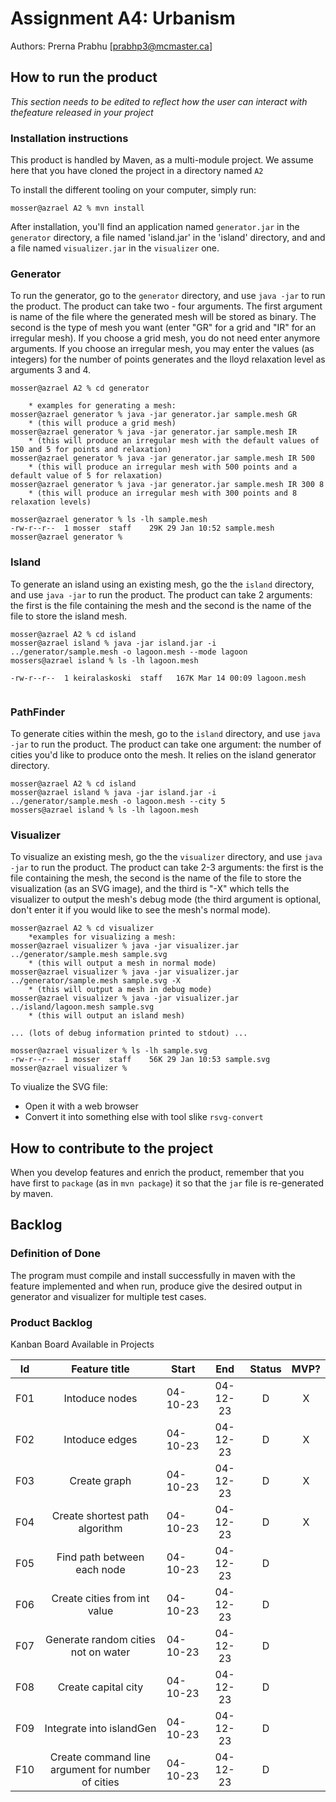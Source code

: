# Assignment A4: Urbanism
Authors: Prerna Prabhu [prabhp3@mcmaster.ca]

## How to run the product

_This section needs to be edited to reflect how the user can interact with thefeature released in your project_

### Installation instructions

This product is handled by Maven, as a multi-module project. We assume here that you have cloned the project in a directory named `A2`

To install the different tooling on your computer, simply run:

```
mosser@azrael A2 % mvn install
```

After installation, you'll find an application named `generator.jar` in the `generator` directory, a file named 'island.jar' in the 'island' directory, and and a file named `visualizer.jar` in the `visualizer` one. 

### Generator

To run the generator, go to the `generator` directory, and use `java -jar` to run the product. The product can take two - four arguments. The first argument is name of the file where the generated mesh will be stored as binary. The second is the type of mesh you want (enter "GR" for a grid and "IR" for an irregular mesh). If you choose a grid mesh, you do not need enter anymore arguments. If you choose an irregular mesh, you may enter the values (as integers) for the number of points generates and the lloyd relaxation level as arguments 3 and 4.

```
mosser@azrael A2 % cd generator

	* examples for generating a mesh:
mosser@azrael generator % java -jar generator.jar sample.mesh GR 
	* (this will produce a grid mesh)
mosser@azrael generator % java -jar generator.jar sample.mesh IR
	* (this will produce an irregular mesh with the default values of 150 and 5 for points and relaxation)
mosser@azrael generator % java -jar generator.jar sample.mesh IR 500
	* (this will produce an irregular mesh with 500 points and a default value of 5 for relaxation)
mosser@azrael generator % java -jar generator.jar sample.mesh IR 300 8
	* (this will produce an irregular mesh with 300 points and 8 relaxation levels)

mosser@azrael generator % ls -lh sample.mesh
-rw-r--r--  1 mosser  staff    29K 29 Jan 10:52 sample.mesh
mosser@azrael generator % 

```

### Island

To generate an island using an existing mesh, go the the `island` directory, and use `java -jar` to run the product. The product can take 2 arguments: the first is the file containing the mesh and the second is the name of the file to store the island mesh.

```
mosser@azrael A2 % cd island 
mosser@azrael island % java -jar island.jar -i ../generator/sample.mesh -o lagoon.mesh --mode lagoon
mossers@azrael island % ls -lh lagoon.mesh

-rw-r--r--  1 keiralaskoski  staff   167K Mar 14 00:09 lagoon.mesh


```
### PathFinder
To generate cities within the mesh, go to the `island` directory, and use `java -jar` to run the product. The product can take one argument: the number of cities you'd like to produce onto the mesh. It relies on the island generator directory.

```
mosser@azrael A2 % cd island 
mosser@azrael island % java -jar island.jar -i ../generator/sample.mesh -o lagoon.mesh --city 5
mossers@azrael island % ls -lh lagoon.mesh

```



### Visualizer

To visualize an existing mesh, go the the `visualizer` directory, and use `java -jar` to run the product. The product can take 2-3 arguments: the first is the file containing the mesh, the second is the name of the file to store the visualization (as an SVG image), and the third is "-X" which tells the visualizer to output the mesh's debug mode (the third argument is optional, don't enter it if you would like to see the mesh's normal mode).

```
mosser@azrael A2 % cd visualizer 
	*examples for visualizing a mesh:
mosser@azrael visualizer % java -jar visualizer.jar ../generator/sample.mesh sample.svg
	* (this will output a mesh in normal mode)
mosser@azrael visualizer % java -jar visualizer.jar ../generator/sample.mesh sample.svg -X
	* (this will output a mesh in debug mode)
mosser@azrael visualizer % java -jar visualizer.jar ../island/lagoon.mesh sample.svg 
	* (this will output an island mesh)
	
... (lots of debug information printed to stdout) ...

mosser@azrael visualizer % ls -lh sample.svg
-rw-r--r--  1 mosser  staff    56K 29 Jan 10:53 sample.svg
mosser@azrael visualizer %
```
To viualize the SVG file:

  - Open it with a web browser
  - Convert it into something else with tool slike `rsvg-convert`

## How to contribute to the project

When you develop features and enrich the product, remember that you have first to `package` (as in `mvn package`) it so that the `jar` file is re-generated by maven.

## Backlog

### Definition of Done

The program must compile and install successfully in maven with the feature implemented and when run, produce give the desired output in generator and visualizer for multiple test cases.

### Product Backlog
Kanban Board Available in Projects 

| Id  | Feature title  | Start  | End    | Status | MVP? |
| :-: | :-:            | ---    | :-:    | :-:    | :-:  |
| F01 | Intoduce nodes |04-10-23|04-12-23| D      | X    |
| F02 | Intoduce edges |04-10-23|04-12-23| D      | X    |
| F03 | Create graph   |04-10-23|04-12-23| D     | X    |
| F04 | Create shortest path algorithm |04-10-23|04-12-23| D      | X    |
| F05 | Find path between each node |04-10-23|04-12-23| D     |    |
| F06 | Create cities from int value |04-10-23|04-12-23| D      |    |
| F07 | Generate random cities not on water |04-10-23|04-12-23| D      |    |
| F08 | Create capital city |04-10-23|04-12-23| D      |    |
| F09 | Integrate into islandGen |04-10-23|04-12-23| D      |    |
| F10 | Create command line argument for number of cities |04-10-23|04-12-23| D      |    |
